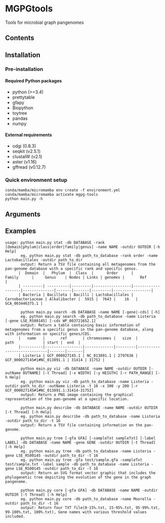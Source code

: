 # MGPGtools
Tools for microbial graph pangenomes

## Contents

## Installation
### Pre-installation
#### Required Python packages
+ python (>=3.4)
+ prettytable
+ gfapy
+ Biopython
+ toytree
+ pandas
+ numpy

#### External requirements
+ odgi (0.8.3)
+ seqkit (v2.5.1)
+ clustalW (v2.1)
+ aster (v1.16)
+ gffread (v0.12.7)

### Quick environment setup
```
conda/mamba/micromamba env create -f environment.yml
conda/mamba/micromamba activate mgpg-tools
python main.py -h
```

## Arguments

## Examples
    usage: python main.py stat -db DATABASE -rank [domain|phylum|class|order|family|genus] -name NAME -outdir OUTDIR [-h Help]
           eg. python main.py stat -db path_to_database -rank order -name Lactobacillales -outdir path_to_dir
           output: Return a TSV file containing all metagenomes from the pan-genome database with a specific rank and specific genus.
          |  Domain  |   Phylum  |  Class  |      Order      |       Family      |     Genus    | Nodes | Links | genomes |       Ref       |
          | ---------| ----------|---------|-----------------|-------------------|--------------|-------|-------|---------|-----------------|
          | Bacteria | Bacillota | Bacilli | Lactobacillales | Carnobacteriaceae | Alkalibacter |  5915 |  7643 |    16   | GCA_003446375.1 |

           python main.py search -db DATABASE -name NAME [-gene|-cds] [-h]
           eg. python main.py search -db path_to_database -name Listeria [-gene LSE_RS00145] [-cds WP_003721652.1]
           output: Return a table containing basic information of metagenomes from a specific genus in the pan-genome database, along with information on specific genes/CDS.
          |   name   |       ref       | chromosomes |   size  |            path             | start |  end  |
          |----------|-----------------|-------------|---------|-----------------------------|-------|-------|
          | Listeria | GCF_000027145.1 | NC_013891.1 | 2797636 | GCF_000027145#1#NC_013891.1 | 31414 | 31752 |

           python main.py viz -db DATABASE -name NAME -outdir OUTDIR [-outName OUTNAME] [-t Thread] [-x WIDTH] [-y HEIGTH] [-r PATH_RANGE] [-h Help]
           eg. python main.py viz -db path_to_database -name Listeria -outdir path_to_dir -outName Listeria -t 16 -x 300 -y 200 [-r GCF_000027145#1#NC_013891.1:31414-31752]
           output: Return a PNG image containing the graphical representation of the pan-genome at a specific location.

           python main.py describe -db DATABASE -name NAME -outdir OUTDIR [-t Thread] [-h Help]
           eg. python main.py describe -db path_to_database -name Listeria -outdir path_to_dir -t 16
           output: Return a TSV file containing information on the pan-genome.

           python main.py tree [-gfa GFA] [-sampleTxt sampleTxt] [-label LABEL] -db DATABASE -name NAME -gene GENE -outdir OUTDIR [-t Thread] [-h Help]
           eg. python main.py tree -db path_to_database -name Listeria -gene LSE_RS00145 -outdir path_to_dir -t 16
           eg. python main.py tree -gfa test/sample.gfa -sampleTxt test/sample.txt -label sample -db path_to_database -name Listeria -gene LSE_RS00145 -outdir path_to_dir -t 16
           output: Return an SVG format vector graphic that includes the phylogenetic tree depicting the evolution of the gene in the graph pangenome.

           python main.py core [-gfa GFA] -db DATABASE -name NAME -outdir OUTDIR [-t Thread] [-h Help]
           eg. python main.py core -db path_to_database -name Moorella -outdir path_to_dir -t 16
           output: Return four TXT file(0-15%.txt, 15-95%.txt, 95-99%.txt, 99-100%.txt, 100%.txt), Gene names with various threshold values included.
